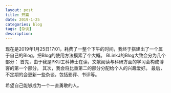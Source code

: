 ```yaml
---
layout: post
title: 开篇
date: 2019-1-25
categories: blog
tags: [杂谈]
description: 
---
```


现在是2019年1月25日17:01，耗费了一整个下午的时间，我终于搭建出了一个属于自己的Blog，把Blog的使用方法摸索了个大概。
BLinkJ的Blog大致会分为几个部分：
首先，由于我是PKU工科博士在读，文献阅读与科研方面的学习会构成博客的第一个部分。
其次，我会将比重第二的部分分配给个人的兴趣爱好。
最后，不定期的会更新一些杂谈，包括影评、书评等。

希望自己能够成为一个一直勇敢的人。
